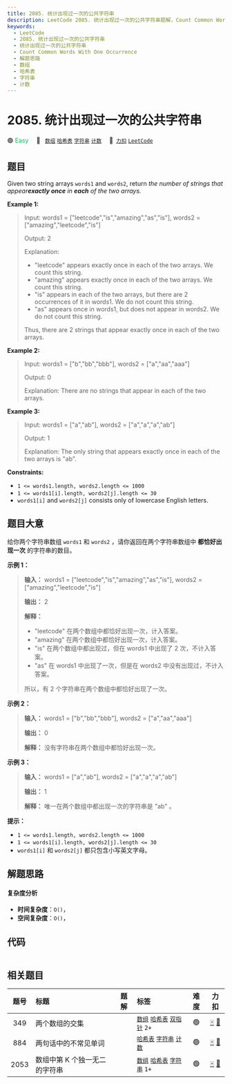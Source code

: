 ```yaml
---
title: 2085. 统计出现过一次的公共字符串
description: LeetCode 2085. 统计出现过一次的公共字符串题解，Count Common Words With One Occurrence，包含解题思路、复杂度分析以及完整的 JavaScript 代码实现。
keywords:
  - LeetCode
  - 2085. 统计出现过一次的公共字符串
  - 统计出现过一次的公共字符串
  - Count Common Words With One Occurrence
  - 解题思路
  - 数组
  - 哈希表
  - 字符串
  - 计数
---
```


# 2085. 统计出现过一次的公共字符串

🟢 <font color=#15bd66>Easy</font>&emsp; 🔖&ensp; [`数组`](/tag/array.md) [`哈希表`](/tag/hash-table.md) [`字符串`](/tag/string.md) [`计数`](/tag/counting.md)&emsp; 🔗&ensp;[`力扣`](https://leetcode.cn/problems/count-common-words-with-one-occurrence) [`LeetCode`](https://leetcode.com/problems/count-common-words-with-one-occurrence)

## 题目

Given two string arrays `words1` and `words2`, return _the number of strings
that appear**exactly once** in **each**  of the two arrays._



**Example 1:**

> Input: words1 = ["leetcode","is","amazing","as","is"], words2 = ["amazing","leetcode","is"]
> 
> Output: 2
> 
> Explanation:
> - "leetcode" appears exactly once in each of the two arrays. We count this string.
> - "amazing" appears exactly once in each of the two arrays. We count this string.
> - "is" appears in each of the two arrays, but there are 2 occurrences of it in words1. We do not count this string.
> - "as" appears once in words1, but does not appear in words2. We do not count this string.
> 
> Thus, there are 2 strings that appear exactly once in each of the two arrays.

**Example 2:**

> Input: words1 = ["b","bb","bbb"], words2 = ["a","aa","aaa"]
> 
> Output: 0
> 
> Explanation: There are no strings that appear in each of the two arrays.

**Example 3:**

> Input: words1 = ["a","ab"], words2 = ["a","a","a","ab"]
> 
> Output: 1
> 
> Explanation: The only string that appears exactly once in each of the two arrays is "ab".

**Constraints:**

  * `1 <= words1.length, words2.length <= 1000`
  * `1 <= words1[i].length, words2[j].length <= 30`
  * `words1[i]` and `words2[j]` consists only of lowercase English letters.


## 题目大意

给你两个字符串数组 `words1` 和 `words2` ，请你返回在两个字符串数组中 **都恰好出现一次**  的字符串的数目。



**示例 1：**

> 
> 
> 
> 
> 
> **输入：** words1 = ["leetcode","is","amazing","as","is"], words2 = ["amazing","leetcode","is"]
> 
> **输出：** 2
> 
> **解释：**
> - "leetcode" 在两个数组中都恰好出现一次，计入答案。
> - "amazing" 在两个数组中都恰好出现一次，计入答案。
> - "is" 在两个数组中都出现过，但在 words1 中出现了 2 次，不计入答案。
> - "as" 在 words1 中出现了一次，但是在 words2 中没有出现过，不计入答案。
> 
> 所以，有 2 个字符串在两个数组中都恰好出现了一次。
> 
> 

**示例 2：**

> 
> 
> 
> 
> 
> **输入：** words1 = ["b","bb","bbb"], words2 = ["a","aa","aaa"]
> 
> **输出：** 0
> 
> **解释：** 没有字符串在两个数组中都恰好出现一次。
> 
> 

**示例 3：**

> 
> 
> 
> 
> 
> **输入：** words1 = ["a","ab"], words2 = ["a","a","a","ab"]
> 
> **输出：** 1
> 
> **解释：** 唯一在两个数组中都出现一次的字符串是 "ab" 。
> 
> 



**提示：**

  * `1 <= words1.length, words2.length <= 1000`
  * `1 <= words1[i].length, words2[j].length <= 30`
  * `words1[i]` 和 `words2[j]` 都只包含小写英文字母。


## 解题思路

#### 复杂度分析

- **时间复杂度**：`O()`，
- **空间复杂度**：`O()`，

## 代码

```javascript

```

## 相关题目

<!-- prettier-ignore -->
| 题号 | 标题 | 题解 | 标签 | 难度 | 力扣 |
| :------: | :------ | :------: | :------ | :------: | :------: |
| 349 | 两个数组的交集 |  |  [`数组`](/tag/array.md) [`哈希表`](/tag/hash-table.md) [`双指针`](/tag/two-pointers.md) `2+` | 🟢 | [🀄️](https://leetcode.cn/problems/intersection-of-two-arrays) [🔗](https://leetcode.com/problems/intersection-of-two-arrays) |
| 884 | 两句话中的不常见单词 |  |  [`哈希表`](/tag/hash-table.md) [`字符串`](/tag/string.md) [`计数`](/tag/counting.md) | 🟢 | [🀄️](https://leetcode.cn/problems/uncommon-words-from-two-sentences) [🔗](https://leetcode.com/problems/uncommon-words-from-two-sentences) |
| 2053 | 数组中第 K 个独一无二的字符串 |  |  [`数组`](/tag/array.md) [`哈希表`](/tag/hash-table.md) [`字符串`](/tag/string.md) `1+` | 🟢 | [🀄️](https://leetcode.cn/problems/kth-distinct-string-in-an-array) [🔗](https://leetcode.com/problems/kth-distinct-string-in-an-array) |